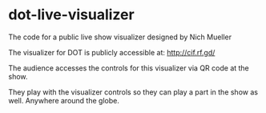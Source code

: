 # dot-live-visualizer
The code for a public live show visualizer designed by Nich Mueller

The visualizer for DOT is publicly accessible at: http://cif.rf.gd/

The audience accesses the controls for this visualizer via QR code at the show. 

They play with the visualizer controls so they can play a part in the show as well. Anywhere around the globe.
